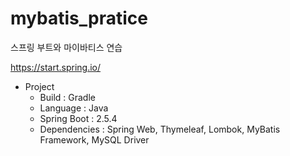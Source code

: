 # mybatis_pratice
스프링 부트와 마이바티스 연습

https://start.spring.io/

+ Project
  + Build : Gradle
  + Language : Java
  + Spring Boot : 2.5.4
  + Dependencies : Spring Web, Thymeleaf, Lombok, MyBatis Framework, MySQL Driver
